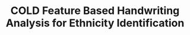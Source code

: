 ---
copyright: ''
entry-by: Jonathan Reus
entry-date: '2019-07-25'
entry-type: image
feature_names: [Boerhaave, Boerhaave, COGWEB, Chinese, LSTM, Leiden, PGM, RNN, Ruysch,
  actors, aesthesis, agency, algorithm, analysis, anatomical, anatomy, androgynous,
  architecture, archive, artificialia, axis, black-box, body, botanical, brain, categories,
  categorization, channel, character recognition, chinese, classification, clustering,
  cnn, codes, cognition, collecting, collection, collections, colonialism, commodification,
  concept, conceptual-clustering, convolutional neural network, cost, counting, cut,
  cuts, cutting, datasets, demonstration, diagram, dimensionality, disgust, dissection,
  distance, domestication, elegance, epistemology, error, euclidean, evaluation, eye,
  figures, finger, forecasting, forensics, frame, freakish, geometry, gesture, gestures,
  gradient descent, graph, graphs, grouping, hacking, hand, hand writing, hands, hands-on,
  handwriting, hardware, history, human, human body, imagination, imperfect, inscription,
  instruments, joint, kmeans, knowledge, labeling, landmark, learning, location, machine
    learning, machines, materiality, meaning, measurement, memory, mnist, model, models,
  monsters, muscles, mystical, mythological, naturalia, nerves, nervous system, network,
  networks, neural networks, neural-anatomy, neuron, nonlinearity, observation, offline,
  online, ontologies, ontology, ontology-building, optimization, orientation, orthogonality,
  parallel, pca, perception, perceptron, perfection, performance, planes, poetic,
  position, prediction, preparation, preparations, projection, proportion, proportions,
  psychology, python, races, representation, representations, rhetoric, rnn, segments,
  selection, sensory experience, sensory perception, similarity, skeleton, skin, skull,
  skulls, space, sparseness, spectacle, spectators, speech, standard, statistic-ontology,
  statistical, statistical-ontology, svm, symbols, tacit, taxonomy, theatre, time-series,
  timeseries, tools, topological, training, treatise, trial, truth, type, typography,
  unsupervised, vision, visualization, wellcome, word2vec, writing, zodiac, '']
feature_values: ['', '0', '0', '0', '0', '0', '0', '0', '0', '0', '0', '0', '0', '0',
  '0', '0', '0', '0', '0', '0', '0', '0', '0', '0', '0', '0', '0', '0', '0', '0',
  '0', '0', '0', '0', '0', '0', '0', '0', '0', '0', '0', '0', '0', '0', '0', '0',
  '0', '0', '0', '0', '0', '0', '0', '0', '0', '0', '0', '0', '0', '0', '0', '0',
  '0', '0', '0', '0', '0', '0', '0', '0', '0', '0', '0', '0', '0', '0', '0', '0',
  '0.131', '0', '0.997', '0', '0', '0', '0', '0', '0', '0.05', '0', '0', '0', '0',
  '0', '0', '0', '0', '0', '0', '0', '0', '0', '0', '0', '0', '0', '0', '0', '0',
  '0', '0', '0', '0', '0', '0', '0', '0', '0', '0', '0', '0.22', '0', '0', '0', '0',
  '0', '0', '0', '0', '0', '0', '0', '0', '0', '0', '0', '0', '0.04', '0', '0', '0',
  '0', '0', '0', '0', '0', '0', '0', '0', '0', '0', '0', '0', '0', '0', '0', '0',
  '0', '0', '0', '0', '0', '0', '0', '0', '0', '0', '0', '0', '0', '0', '0', '0',
  '0', '0', '0', '0', '0', '0', '0', '0', '0', '0', '0', '0', '0', '0', '0', '0',
  '0', '']
filename: cold-handwriting-analysis-english.md
image: c/cold-analysis-english-writing.gif
layout: image
source: Nag, Sauradip, et al. "New COLD Feature Based Handwriting Analysis for Enthnicity/Nationality
  Identification." 2018 16th International Conference on Frontiers in Handwriting
  Recognition (ICFHR). IEEE, 2018.
source-url: https://arxiv.org/abs/1806.07072
summary: 'Different Cloud of Line (COLD) distributions of writers from different nationalities.

  Traits, namely,  gender,  nationality,  age,  height,  gait,etc.,are popular in
  the field of biometric applications, such as faceand iris  recognition[1,  2].  This  is  because
  traits  prediction helpsbiometric  methods  to  improve  their  performancesby reducing  the  complexity  of  the  problem
  [3,  4].  In  addition, traits prediction plays a vital role for forensic applicationsand
  securitybyhelping in  identifying  suspicious  behaviors[1]. However, it is noted
  from biometric based methods that when the  input  images  are posed  to an open  environment,  the
  methods  lose  accuracy.  This  is  due  to  inherent  limitations  of biometric  based  methods,  such  as
  sensitivity  to non-uniform illuminationeffect,  occlusion,  degradation, and  environmentinfluences.
  Besides,     the     methods     are     said     to     be computationally  expensive  as  it  involves
  high-levelimage processing   tasks. As   a   result,   in   order   to   help   forensic
  applicationsand investigation teams, handwriting analysis has received a special
  attention of the researchers,which has now reached beyond   traditional   boundaries   such   as   emotions
  nationality,  gender,  age  and  other  traits  prediction  [4,  5]. However,  due  to  large  variations  in  handwriting,
  ink,  pen, paper,  script,  age,  gender, and  individual  difference, it  is not
  so   easy   to identify   traits   based   on   handwriting   analysis accurately.  Therefore,  this  work  focuseson  nationality
  and ethnicity identification  asit  is  useful  for  identifying  crimeswhere different
  nationalsare involved.

  Despite  the  problem  is  challenging  as  mentioned  above, one   can   expect   differences   in   writing   styles
  of   different nationals. For example, Chinese usually prefer to write letters with  more  straight  than  cursive.  This  is  valid
  because  of the nature  of their  national language,where  alphabets  and  text
  usually are formed with the combination of straight strokes. Incase of people originating
  from Indiaand Bangladesh, we can expect  more  cursivethan  straightness compared  to  Chinese
  because most  of  Indian and  Bangladesh  scripts are  cursive  in nature. With
  this notion, one can confirm that English writing changes  from  one  national  to  another.
  This  is  the  main  basis for  proposing  the  method  in  this  work.  It  is  evident  from  thesample
  images of each nation shown in Fig. 1,where it can be seen that each nation has
  a different writing style. At the same time,  since  all the citizens  of  respective  nations  follow  their
  own   scripts,   we   can   expect   English   writing   by   different persons
  of the same nation share the common properties '
title: COLD Feature Based Handwriting Analysis for Ethnicity Identification
---